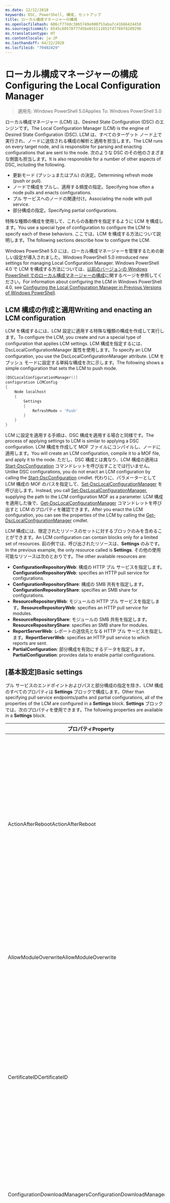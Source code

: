 ```yaml
---
ms.date: 12/12/2018
keywords: DSC, PowerShell, 構成, セットアップ
title: ローカル構成マネージャーの構成
ms.openlocfilehash: 606cf77ddc3865749e900753aba7c41b66424450
ms.sourcegitcommit: 6545c60578f7745be015111052fd7769f8289296
ms.translationtype: HT
ms.contentlocale: ja-JP
ms.lasthandoff: 04/22/2020
ms.locfileid: "79402429"
---
```

# <a name="configuring-the-local-configuration-manager"></a><span data-ttu-id="5cc1b-103">ローカル構成マネージャーの構成</span><span class="sxs-lookup"><span data-stu-id="5cc1b-103">Configuring the Local Configuration Manager</span></span>

> <span data-ttu-id="5cc1b-104">適用先: Windows PowerShell 5.0</span><span class="sxs-lookup"><span data-stu-id="5cc1b-104">Applies To: Windows PowerShell 5.0</span></span>

<span data-ttu-id="5cc1b-105">ローカル構成マネージャー (LCM) は、Desired State Configuration (DSC) のエンジンです。</span><span class="sxs-lookup"><span data-stu-id="5cc1b-105">The Local Configuration Manager (LCM) is the engine of Desired State Configuration (DSC).</span></span>
<span data-ttu-id="5cc1b-106">LCM は、すべてのターゲット ノード上で実行され、ノードに送信される構成の解析と適用を担当します。</span><span class="sxs-lookup"><span data-stu-id="5cc1b-106">The LCM runs on every target node, and is responsible for parsing and enacting configurations that are sent to the node.</span></span>
<span data-ttu-id="5cc1b-107">次のような DSC のその他のさまざまな側面も担当します。</span><span class="sxs-lookup"><span data-stu-id="5cc1b-107">It is also responsible for a number of other aspects of DSC, including the following.</span></span>

- <span data-ttu-id="5cc1b-108">更新モード (プッシュまたはプル) の決定。</span><span class="sxs-lookup"><span data-stu-id="5cc1b-108">Determining refresh mode (push or pull).</span></span>
- <span data-ttu-id="5cc1b-109">ノードで構成をプルし、適用する頻度の指定。</span><span class="sxs-lookup"><span data-stu-id="5cc1b-109">Specifying how often a node pulls and enacts configurations.</span></span>
- <span data-ttu-id="5cc1b-110">プル サービスへのノードの関連付け。</span><span class="sxs-lookup"><span data-stu-id="5cc1b-110">Associating the node with pull service.</span></span>
- <span data-ttu-id="5cc1b-111">部分構成の指定。</span><span class="sxs-lookup"><span data-stu-id="5cc1b-111">Specifying partial configurations.</span></span>

<span data-ttu-id="5cc1b-112">特殊な種類の構成を使用して、これらの各動作を指定するように LCM を構成します。</span><span class="sxs-lookup"><span data-stu-id="5cc1b-112">You use a special type of configuration to configure the LCM to specify each of these behaviors.</span></span>
<span data-ttu-id="5cc1b-113">ここでは、LCM を構成する方法について説明します。</span><span class="sxs-lookup"><span data-stu-id="5cc1b-113">The following sections describe how to configure the LCM.</span></span>

<span data-ttu-id="5cc1b-114">Windows PowerShell 5.0 には、ローカル構成マネージャーを管理するための新しい設定が導入されました。</span><span class="sxs-lookup"><span data-stu-id="5cc1b-114">Windows PowerShell 5.0 introduced new settings for managing Local Configuration Manager.</span></span>
<span data-ttu-id="5cc1b-115">Windows PowerShell 4.0 で LCM を構成する方法については、[以前のバージョンの Windows PowerShell でのローカル構成マネージャーの構成](metaconfig4.md)に関するページを参照してください。</span><span class="sxs-lookup"><span data-stu-id="5cc1b-115">For information about configuring the LCM in Windows PowerShell 4.0, see [Configuring the Local Configuration Manager in Previous Versions of Windows PowerShell](metaconfig4.md).</span></span>

## <a name="writing-and-enacting-an-lcm-configuration"></a><span data-ttu-id="5cc1b-116">LCM 構成の作成と適用</span><span class="sxs-lookup"><span data-stu-id="5cc1b-116">Writing and enacting an LCM configuration</span></span>

<span data-ttu-id="5cc1b-117">LCM を構成するには、LCM 設定に適用する特殊な種類の構成を作成して実行します。</span><span class="sxs-lookup"><span data-stu-id="5cc1b-117">To configure the LCM, you create and run a special type of configuration that applies LCM settings.</span></span>
<span data-ttu-id="5cc1b-118">LCM 構成を指定するには、DscLocalConfigurationManager 属性を使用します。</span><span class="sxs-lookup"><span data-stu-id="5cc1b-118">To specify an LCM configuration, you use the DscLocalConfigurationManager attribute.</span></span>
<span data-ttu-id="5cc1b-119">LCM をプッシュ モードに設定する単純な構成を次に示します。</span><span class="sxs-lookup"><span data-stu-id="5cc1b-119">The following shows a simple configuration that sets the LCM to push mode.</span></span>

```powershell
[DSCLocalConfigurationManager()]
configuration LCMConfig
{
    Node localhost
    {
        Settings
        {
            RefreshMode = 'Push'
        }
    }
}
```

<span data-ttu-id="5cc1b-120">LCM に設定を適用する手順は、DSC 構成を適用する場合と同様です。</span><span class="sxs-lookup"><span data-stu-id="5cc1b-120">The process of applying settings to LCM is similar to applying a DSC configuration.</span></span>
<span data-ttu-id="5cc1b-121">LCM 構成を作成して MOF ファイルにコンパイルし、ノードに適用します。</span><span class="sxs-lookup"><span data-stu-id="5cc1b-121">You will create an LCM configuration, compile it to a MOF file, and apply it to the node.</span></span>
<span data-ttu-id="5cc1b-122">ただし、DSC 構成とは異なり、LCM 構成の適用は [Start-DscConfiguration](/powershell/module/psdesiredstateconfiguration/start-dscconfiguration) コマンドレットを呼び出すことでは行いません。</span><span class="sxs-lookup"><span data-stu-id="5cc1b-122">Unlike DSC configurations, you do not enact an LCM configuration by calling the [Start-DscConfiguration](/powershell/module/psdesiredstateconfiguration/start-dscconfiguration) cmdlet.</span></span>
<span data-ttu-id="5cc1b-123">代わりに、パラメーターとして LCM 構成の MOF のパスを指定して、[Set-DscLocalConfigurationManager](/powershell/module/PSDesiredStateConfiguration/Set-DscLocalConfigurationManager) を呼び出します。</span><span class="sxs-lookup"><span data-stu-id="5cc1b-123">Instead, you call [Set-DscLocalConfigurationManager](/powershell/module/PSDesiredStateConfiguration/Set-DscLocalConfigurationManager), supplying the path to the LCM configuration MOF as a parameter.</span></span>
<span data-ttu-id="5cc1b-124">LCM 構成を適用した後で、[Get-DscLocalConfigurationManager](/powershell/module/PSDesiredStateConfiguration/Get-DscLocalConfigurationManager) コマンドレットを呼び出すと LCM のプロパティを確認できます。</span><span class="sxs-lookup"><span data-stu-id="5cc1b-124">After you enact the LCM configuration, you can see the properties of the LCM by calling the [Get-DscLocalConfigurationManager](/powershell/module/PSDesiredStateConfiguration/Get-DscLocalConfigurationManager) cmdlet.</span></span>

<span data-ttu-id="5cc1b-125">LCM 構成には、限定されたリソースのセットに対するブロックのみを含めることができます。</span><span class="sxs-lookup"><span data-stu-id="5cc1b-125">An LCM configuration can contain blocks only for a limited set of resources.</span></span>
<span data-ttu-id="5cc1b-126">前の例では、呼び出されたリソースは、**Settings** のみです。</span><span class="sxs-lookup"><span data-stu-id="5cc1b-126">In the previous example, the only resource called is **Settings**.</span></span>
<span data-ttu-id="5cc1b-127">その他の使用可能なリソースは次のとおりです。</span><span class="sxs-lookup"><span data-stu-id="5cc1b-127">The other available resources are:</span></span>

* <span data-ttu-id="5cc1b-128">**ConfigurationRepositoryWeb**: 構成の HTTP プル サービスを指定します。</span><span class="sxs-lookup"><span data-stu-id="5cc1b-128">**ConfigurationRepositoryWeb**: specifies an HTTP pull service for configurations.</span></span>
* <span data-ttu-id="5cc1b-129">**ConfigurationRepositoryShare**: 構成の SMB 共有を指定します。</span><span class="sxs-lookup"><span data-stu-id="5cc1b-129">**ConfigurationRepositoryShare**: specifies an SMB share for configurations.</span></span>
* <span data-ttu-id="5cc1b-130">**ResourceRepositoryWeb**: モジュールの HTTP プル サービスを指定します。</span><span class="sxs-lookup"><span data-stu-id="5cc1b-130">**ResourceRepositoryWeb**: specifies an HTTP pull service for modules.</span></span>
* <span data-ttu-id="5cc1b-131">**ResourceRepositoryShare**: モジュールの SMB 共有を指定します。</span><span class="sxs-lookup"><span data-stu-id="5cc1b-131">**ResourceRepositoryShare**: specifies an SMB share for modules.</span></span>
* <span data-ttu-id="5cc1b-132">**ReportServerWeb**: レポートの送信先となる HTTP プル サービスを指定します。</span><span class="sxs-lookup"><span data-stu-id="5cc1b-132">**ReportServerWeb**: specifies an HTTP pull service to which reports are sent.</span></span>
* <span data-ttu-id="5cc1b-133">**PartialConfiguration**: 部分構成を有効にするデータを指定します。</span><span class="sxs-lookup"><span data-stu-id="5cc1b-133">**PartialConfiguration**: provides data to enable partial configurations.</span></span>

## <a name="basic-settings"></a><span data-ttu-id="5cc1b-134">[基本設定]</span><span class="sxs-lookup"><span data-stu-id="5cc1b-134">Basic settings</span></span>

<span data-ttu-id="5cc1b-135">プル サービスのエンドポイントおよびパスと部分構成の指定を除き、LCM 構成のすべてのプロパティは **Settings** ブロックで構成します。</span><span class="sxs-lookup"><span data-stu-id="5cc1b-135">Other than specifying pull service endpoints/paths and partial configurations, all of the properties of the LCM are configured in a **Settings** block.</span></span>
<span data-ttu-id="5cc1b-136">**Settings** ブロックでは、次のプロパティを使用できます。</span><span class="sxs-lookup"><span data-stu-id="5cc1b-136">The following properties are available in a **Settings** block.</span></span>

|  <span data-ttu-id="5cc1b-137">プロパティ</span><span class="sxs-lookup"><span data-stu-id="5cc1b-137">Property</span></span>  |  <span data-ttu-id="5cc1b-138">種類</span><span class="sxs-lookup"><span data-stu-id="5cc1b-138">Type</span></span>  |  <span data-ttu-id="5cc1b-139">説明</span><span class="sxs-lookup"><span data-stu-id="5cc1b-139">Description</span></span>   |
|----------- |------- |--------------- |
| <span data-ttu-id="5cc1b-140">ActionAfterReboot</span><span class="sxs-lookup"><span data-stu-id="5cc1b-140">ActionAfterReboot</span></span>| <span data-ttu-id="5cc1b-141">string</span><span class="sxs-lookup"><span data-stu-id="5cc1b-141">string</span></span>| <span data-ttu-id="5cc1b-142">構成の適用中の再起動後の動作を指定します。</span><span class="sxs-lookup"><span data-stu-id="5cc1b-142">Specifies what happens after a reboot during the application of a configuration.</span></span> <span data-ttu-id="5cc1b-143">指定できる値は __"ContinueConfiguration"__ と __"StopConfiguration"__ です。</span><span class="sxs-lookup"><span data-stu-id="5cc1b-143">The possible values are __"ContinueConfiguration"__ and __"StopConfiguration"__.</span></span> <ul><li> <span data-ttu-id="5cc1b-144">__ContinueConfiguration__: コンピューターの再起動後、現在の構成を引き続き適用します。</span><span class="sxs-lookup"><span data-stu-id="5cc1b-144">__ContinueConfiguration__: Continue applying the current configuration after machine reboot.</span></span> <span data-ttu-id="5cc1b-145">これは、既定値です。</span><span class="sxs-lookup"><span data-stu-id="5cc1b-145">This is the default value</span></span></li><li><span data-ttu-id="5cc1b-146">__StopConfiguration__: コンピューターの再起動後、現在の構成の適用を停止します。</span><span class="sxs-lookup"><span data-stu-id="5cc1b-146">__StopConfiguration__: Stop the current configuration after machine reboot.</span></span></li></ul>|
| <span data-ttu-id="5cc1b-147">AllowModuleOverwrite</span><span class="sxs-lookup"><span data-stu-id="5cc1b-147">AllowModuleOverwrite</span></span>| <span data-ttu-id="5cc1b-148">[bool]</span><span class="sxs-lookup"><span data-stu-id="5cc1b-148">bool</span></span>| <span data-ttu-id="5cc1b-149">プル サービスからダウンロードされた新しい構成でのターゲット ノードの古い構成の上書きを許可する場合は、 __$TRUE__。</span><span class="sxs-lookup"><span data-stu-id="5cc1b-149">__$TRUE__ if new configurations downloaded from the pull service are allowed to overwrite the old ones on the target node.</span></span> <span data-ttu-id="5cc1b-150">それ以外の場合は、$FALSE。</span><span class="sxs-lookup"><span data-stu-id="5cc1b-150">Otherwise, $FALSE.</span></span>|
| <span data-ttu-id="5cc1b-151">CertificateID</span><span class="sxs-lookup"><span data-stu-id="5cc1b-151">CertificateID</span></span>| <span data-ttu-id="5cc1b-152">string</span><span class="sxs-lookup"><span data-stu-id="5cc1b-152">string</span></span>| <span data-ttu-id="5cc1b-153">構成で渡される資格情報をセキュリティで保護するために使用される証明書の拇印。</span><span class="sxs-lookup"><span data-stu-id="5cc1b-153">The thumbprint of a certificate used to secure credentials passed in a configuration.</span></span> <span data-ttu-id="5cc1b-154">詳細については、「[Want to secure credentials in Windows PowerShell Desired State Configuration? (Windows PowerShell Desired State Configuration で資格情報をセキュリティ保護する)](https://blogs.msdn.com/b/powershell/archive/2014/01/31/want-to-secure-credentials-in-windows-powershell-desired-state-configuration.aspx)」をご覧ください。</span><span class="sxs-lookup"><span data-stu-id="5cc1b-154">For more information see [Want to secure credentials in Windows PowerShell Desired State Configuration](https://blogs.msdn.com/b/powershell/archive/2014/01/31/want-to-secure-credentials-in-windows-powershell-desired-state-configuration.aspx)?.</span></span> <br> <span data-ttu-id="5cc1b-155">__注:__ Azure Automation DSC プル サービスを使用している場合、このプロパティは自動で管理されます。</span><span class="sxs-lookup"><span data-stu-id="5cc1b-155">__Note:__ this is managed automatically if using Azure Automation DSC pull service.</span></span>|
| <span data-ttu-id="5cc1b-156">ConfigurationDownloadManagers</span><span class="sxs-lookup"><span data-stu-id="5cc1b-156">ConfigurationDownloadManagers</span></span>| <span data-ttu-id="5cc1b-157">CimInstance[]</span><span class="sxs-lookup"><span data-stu-id="5cc1b-157">CimInstance[]</span></span>| <span data-ttu-id="5cc1b-158">互換性のために残されています。</span><span class="sxs-lookup"><span data-stu-id="5cc1b-158">Obsolete.</span></span> <span data-ttu-id="5cc1b-159">構成プル サービスのエンドポイントを定義するには、__ConfigurationRepositoryWeb__ ブロックと __ConfigurationRepositoryShare__ ブロックを使用します。</span><span class="sxs-lookup"><span data-stu-id="5cc1b-159">Use __ConfigurationRepositoryWeb__ and __ConfigurationRepositoryShare__ blocks to define configuration pull service endpoints.</span></span>|
| <span data-ttu-id="5cc1b-160">ConfigurationID</span><span class="sxs-lookup"><span data-stu-id="5cc1b-160">ConfigurationID</span></span>| <span data-ttu-id="5cc1b-161">string</span><span class="sxs-lookup"><span data-stu-id="5cc1b-161">string</span></span>| <span data-ttu-id="5cc1b-162">旧バージョンのプル サービスとの互換性用。</span><span class="sxs-lookup"><span data-stu-id="5cc1b-162">For backwards compatibility with older pull service versions.</span></span> <span data-ttu-id="5cc1b-163">プル サービスから取得する構成ファイルを識別する GUID。</span><span class="sxs-lookup"><span data-stu-id="5cc1b-163">A GUID that identifies the configuration file to get from a pull service.</span></span> <span data-ttu-id="5cc1b-164">構成 MOF の名前が ConfigurationID.mof の場合、ノードはプル サービスで構成をプルします。</span><span class="sxs-lookup"><span data-stu-id="5cc1b-164">The node will pull configurations on the pull service if the name of the configuration MOF is named ConfigurationID.mof.</span></span><br> <span data-ttu-id="5cc1b-165">__注:__ このプロパティを設定した場合、__RegistrationKey__ を使用してプル サービスへノードを登録することはできません。</span><span class="sxs-lookup"><span data-stu-id="5cc1b-165">__Note:__ If you set this property, registering the node with a pull service by using __RegistrationKey__ does not work.</span></span> <span data-ttu-id="5cc1b-166">詳細については、「[構成名を使用したプル クライアントのセットアップ](../pull-server/pullClientConfigNames.md)」をご覧ください。</span><span class="sxs-lookup"><span data-stu-id="5cc1b-166">For more information, see [Setting up a pull client with configuration names](../pull-server/pullClientConfigNames.md).</span></span>|
| <span data-ttu-id="5cc1b-167">ConfigurationMode</span><span class="sxs-lookup"><span data-stu-id="5cc1b-167">ConfigurationMode</span></span>| <span data-ttu-id="5cc1b-168">string</span><span class="sxs-lookup"><span data-stu-id="5cc1b-168">string</span></span> | <span data-ttu-id="5cc1b-169">LCM が実際に構成をターゲット ノードに適用する方法を指定します。</span><span class="sxs-lookup"><span data-stu-id="5cc1b-169">Specifies how the LCM actually applies the configuration to the target nodes.</span></span> <span data-ttu-id="5cc1b-170">指定できる値は __"ApplyOnly"__ 、 __"ApplyAndMonitior"__ 、 __"ApplyAndAutoCorrect"__ です。</span><span class="sxs-lookup"><span data-stu-id="5cc1b-170">Possible values are __"ApplyOnly"__,__"ApplyAndMonitor"__, and __"ApplyAndAutoCorrect"__.</span></span> <ul><li><span data-ttu-id="5cc1b-171">__ApplyOnly__: DSC によって構成が適用され、その後何も行われません。ただし、ターゲット ノードに新しい構成がプッシュされたか、新しい構成がサービスからプルされた場合を除きます。</span><span class="sxs-lookup"><span data-stu-id="5cc1b-171">__ApplyOnly__: DSC applies the configuration and does nothing further unless a new configuration is pushed to the target node or when a new configuration is pulled from a service.</span></span> <span data-ttu-id="5cc1b-172">新しい構成が最初に適用された後、DSC は以前の構成された状態からの誤差を確認しません。</span><span class="sxs-lookup"><span data-stu-id="5cc1b-172">After initial application of a new configuration, DSC does not check for drift from a previously configured state.</span></span> <span data-ttu-id="5cc1b-173">DSC は成功するまで構成の適用を試みて、成功すると __ApplyOnly__ が有効になります。</span><span class="sxs-lookup"><span data-stu-id="5cc1b-173">Note that DSC will attempt to apply the configuration until it is successful before __ApplyOnly__ takes effect.</span></span> </li><li> <span data-ttu-id="5cc1b-174">__ApplyAndMonitor__: これが既定値です。</span><span class="sxs-lookup"><span data-stu-id="5cc1b-174">__ApplyAndMonitor__: This is the default value.</span></span> <span data-ttu-id="5cc1b-175">LCM が任意の新しい構成を適用します。</span><span class="sxs-lookup"><span data-stu-id="5cc1b-175">The LCM applies any new configurations.</span></span> <span data-ttu-id="5cc1b-176">新しい構成が最初に適用された後、ターゲット ノードが目的の状態から変わった場合、DSC はログに不一致を報告します。</span><span class="sxs-lookup"><span data-stu-id="5cc1b-176">After initial application of a new configuration, if the target node drifts from the desired state, DSC reports the discrepancy in logs.</span></span> <span data-ttu-id="5cc1b-177">DSC は成功するまで構成の適用を試みて、成功すると __ApplyAndMonitor__ が有効になります。</span><span class="sxs-lookup"><span data-stu-id="5cc1b-177">Note that DSC will attempt to apply the configuration until it is successful before __ApplyAndMonitor__ takes effect.</span></span></li><li><span data-ttu-id="5cc1b-178">__ApplyAndAutoCorrect__: DSC によって新しい構成が適用されます。</span><span class="sxs-lookup"><span data-stu-id="5cc1b-178">__ApplyAndAutoCorrect__: DSC applies any new configurations.</span></span> <span data-ttu-id="5cc1b-179">新しい構成を最初に適用した後、ターゲット ノードが望ましい状態からずれた場合、DSC では、ログで不一致を報告し、現在の構成を再度適用します。</span><span class="sxs-lookup"><span data-stu-id="5cc1b-179">After initial application of a new configuration, if the target node drifts from the desired state, DSC reports the discrepancy in logs, and then re-applies the current configuration.</span></span></li></ul>|
| <span data-ttu-id="5cc1b-180">ConfigurationModeFrequencyMins</span><span class="sxs-lookup"><span data-stu-id="5cc1b-180">ConfigurationModeFrequencyMins</span></span>| <span data-ttu-id="5cc1b-181">UInt32</span><span class="sxs-lookup"><span data-stu-id="5cc1b-181">UInt32</span></span>| <span data-ttu-id="5cc1b-182">現在の構成がチェックおよび適用される頻度 (分単位)</span><span class="sxs-lookup"><span data-stu-id="5cc1b-182">How often, in minutes, the current configuration is checked and applied.</span></span> <span data-ttu-id="5cc1b-183">ConfigurationMode プロパティが ApplyOnly に設定されている場合、このプロパティは無視されます。</span><span class="sxs-lookup"><span data-stu-id="5cc1b-183">This property is ignored if the ConfigurationMode property is set to ApplyOnly.</span></span> <span data-ttu-id="5cc1b-184">既定値は 15 です。</span><span class="sxs-lookup"><span data-stu-id="5cc1b-184">The default value is 15.</span></span>|
| <span data-ttu-id="5cc1b-185">DebugMode</span><span class="sxs-lookup"><span data-stu-id="5cc1b-185">DebugMode</span></span>| <span data-ttu-id="5cc1b-186">string</span><span class="sxs-lookup"><span data-stu-id="5cc1b-186">string</span></span>| <span data-ttu-id="5cc1b-187">指定できる値は __None__、__ForceModuleImport__、および __All__ です。</span><span class="sxs-lookup"><span data-stu-id="5cc1b-187">Possible values are __None__, __ForceModuleImport__, and __All__.</span></span> <ul><li><span data-ttu-id="5cc1b-188">キャッシュされたリソースを使用する場合は、__None__ に設定します。</span><span class="sxs-lookup"><span data-stu-id="5cc1b-188">Set to __None__ to use cached resources.</span></span> <span data-ttu-id="5cc1b-189">これが既定値であり、運用シナリオではこの値を使う必要があります。</span><span class="sxs-lookup"><span data-stu-id="5cc1b-189">This is the default and should be used in production scenarios.</span></span></li><li><span data-ttu-id="5cc1b-190">__ForceModuleImport__ に設定すると、以前に読み込まれ、キャッシュされた DSC リソース モジュールも LCM によって再読み込みされます。</span><span class="sxs-lookup"><span data-stu-id="5cc1b-190">Setting to __ForceModuleImport__, causes the LCM to reload any DSC resource modules, even if they have been previously loaded and cached.</span></span> <span data-ttu-id="5cc1b-191">これは、使用時に各モジュールが再読み込みされるため、DSC 操作のパフォーマンスに影響します。</span><span class="sxs-lookup"><span data-stu-id="5cc1b-191">This impacts the performance of DSC operations as each module is reloaded on use.</span></span> <span data-ttu-id="5cc1b-192">通常、リソースのデバッグ中には、この値を使用します</span><span class="sxs-lookup"><span data-stu-id="5cc1b-192">Typically you would use this value while debugging a resource</span></span></li><li><span data-ttu-id="5cc1b-193">このリリースでは、__All__ は、__ForceModuleImport__ と同じです。</span><span class="sxs-lookup"><span data-stu-id="5cc1b-193">In this release, __All__ is same as __ForceModuleImport__</span></span></li></ul> |
| <span data-ttu-id="5cc1b-194">RebootNodeIfNeeded</span><span class="sxs-lookup"><span data-stu-id="5cc1b-194">RebootNodeIfNeeded</span></span>| <span data-ttu-id="5cc1b-195">[bool]</span><span class="sxs-lookup"><span data-stu-id="5cc1b-195">bool</span></span>| <span data-ttu-id="5cc1b-196">これを `$true` に設定して、リソースにより `$global:DSCMachineStatus` フラグを使用したノードが再起動されるようにします。</span><span class="sxs-lookup"><span data-stu-id="5cc1b-196">Set this to `$true` to allow resources to reboot the Node using the `$global:DSCMachineStatus` flag.</span></span> <span data-ttu-id="5cc1b-197">設定しない場合は、再起動が必要な構成のノードを手動で再起動する必要があります。</span><span class="sxs-lookup"><span data-stu-id="5cc1b-197">Otherwise, you will have to manually reboot the node for any configuration that requires it.</span></span> <span data-ttu-id="5cc1b-198">既定値は `$false` です。</span><span class="sxs-lookup"><span data-stu-id="5cc1b-198">The default value is `$false`.</span></span> <span data-ttu-id="5cc1b-199">DSC 以外 (Windows インストーラーなど) で再起動の条件が有効化されている場合にこの設定を使用するには、この設定を __ComputerManagementDsc__ モジュールの [PendingReboot](https://github.com/PowerShell/ComputerManagementDsc) リソースと併用します。</span><span class="sxs-lookup"><span data-stu-id="5cc1b-199">To use this setting when a reboot condition is enacted by something other than DSC (such as Windows Installer), combine this setting with the __PendingReboot__ resource in the [ComputerManagementDsc](https://github.com/PowerShell/ComputerManagementDsc) module.</span></span>|
| <span data-ttu-id="5cc1b-200">RefreshMode</span><span class="sxs-lookup"><span data-stu-id="5cc1b-200">RefreshMode</span></span>| <span data-ttu-id="5cc1b-201">string</span><span class="sxs-lookup"><span data-stu-id="5cc1b-201">string</span></span>| <span data-ttu-id="5cc1b-202">LCM が構成を取得する方法を指定します。</span><span class="sxs-lookup"><span data-stu-id="5cc1b-202">Specifies how the LCM gets configurations.</span></span> <span data-ttu-id="5cc1b-203">指定できる値は、 __"Disabled"__ 、 __"Push"__ 、 __"Pull"__ です。</span><span class="sxs-lookup"><span data-stu-id="5cc1b-203">The possible values are __"Disabled"__, __"Push"__, and __"Pull"__.</span></span> <ul><li><span data-ttu-id="5cc1b-204">__"Disabled"__ : このノードの DSC 構成が無効になります。</span><span class="sxs-lookup"><span data-stu-id="5cc1b-204">__Disabled__: DSC configurations are disabled for this node.</span></span></li><li> <span data-ttu-id="5cc1b-205">__"Push"__ : [Start-DscConfiguration](/powershell/module/psdesiredstateconfiguration/start-dscconfiguration) コマンドレットを呼び出すことによって構成を開始します。</span><span class="sxs-lookup"><span data-stu-id="5cc1b-205">__Push__: Configurations are initiated by calling the [Start-DscConfiguration](/powershell/module/psdesiredstateconfiguration/start-dscconfiguration) cmdlet.</span></span> <span data-ttu-id="5cc1b-206">構成は、ノードにすぐに適用されます。</span><span class="sxs-lookup"><span data-stu-id="5cc1b-206">The configuration is applied immediately to the node.</span></span> <span data-ttu-id="5cc1b-207">これが既定値です。</span><span class="sxs-lookup"><span data-stu-id="5cc1b-207">This is the default value.</span></span></li><li><span data-ttu-id="5cc1b-208">__Pull:__ プル サービスまたは SMB パスで構成を定期的にチェックするようにノードを構成します。</span><span class="sxs-lookup"><span data-stu-id="5cc1b-208">__Pull:__ The node is configured to regularly check for configurations from a pull service or SMB path.</span></span> <span data-ttu-id="5cc1b-209">このプロパティを __Pull__ に設定する場合、__ConfigurationRepositoryWeb__ ブロックまたは __ConfigurationRepositoryShare__ ブロックで HTTP (サービス) または SMB (共有) パスを指定する必要があります。</span><span class="sxs-lookup"><span data-stu-id="5cc1b-209">If this property is set to __Pull__, you must specify an HTTP (service) or SMB (share) path in a __ConfigurationRepositoryWeb__ or __ConfigurationRepositoryShare__ block.</span></span></li></ul>|
| <span data-ttu-id="5cc1b-210">RefreshFrequencyMins</span><span class="sxs-lookup"><span data-stu-id="5cc1b-210">RefreshFrequencyMins</span></span>| <span data-ttu-id="5cc1b-211">Uint32</span><span class="sxs-lookup"><span data-stu-id="5cc1b-211">Uint32</span></span>| <span data-ttu-id="5cc1b-212">LCM がプル サービスをチェックして最新の構成を取得する時間間隔 (分)。</span><span class="sxs-lookup"><span data-stu-id="5cc1b-212">The time interval, in minutes, at which the LCM checks a pull service to get updated configurations.</span></span> <span data-ttu-id="5cc1b-213">この値は、LCM がプル モードで構成されていない場合は無視されます。</span><span class="sxs-lookup"><span data-stu-id="5cc1b-213">This value is ignored if the LCM is not configured in pull mode.</span></span> <span data-ttu-id="5cc1b-214">既定値は 30 です。</span><span class="sxs-lookup"><span data-stu-id="5cc1b-214">The default value is 30.</span></span>|
| <span data-ttu-id="5cc1b-215">ReportManagers</span><span class="sxs-lookup"><span data-stu-id="5cc1b-215">ReportManagers</span></span>| <span data-ttu-id="5cc1b-216">CimInstance[]</span><span class="sxs-lookup"><span data-stu-id="5cc1b-216">CimInstance[]</span></span>| <span data-ttu-id="5cc1b-217">互換性のために残されています。</span><span class="sxs-lookup"><span data-stu-id="5cc1b-217">Obsolete.</span></span> <span data-ttu-id="5cc1b-218">プル サービスへデータをレポートするエンドポイントを定義するには、__ReportServerWeb__ ブロックを使用します。</span><span class="sxs-lookup"><span data-stu-id="5cc1b-218">Use __ReportServerWeb__ blocks to define an endpoint to send reporting data to a pull service.</span></span>|
| <span data-ttu-id="5cc1b-219">ResourceModuleManagers</span><span class="sxs-lookup"><span data-stu-id="5cc1b-219">ResourceModuleManagers</span></span>| <span data-ttu-id="5cc1b-220">CimInstance[]</span><span class="sxs-lookup"><span data-stu-id="5cc1b-220">CimInstance[]</span></span>| <span data-ttu-id="5cc1b-221">互換性のために残されています。</span><span class="sxs-lookup"><span data-stu-id="5cc1b-221">Obsolete.</span></span> <span data-ttu-id="5cc1b-222">プル サービスの HTTP エンドポイントまたは SMB パスを定義するには、__ResourceRepositoryWeb__ ブロックまたは __ResourceRepositoryShare__ ブロックをそれぞれ使用します。</span><span class="sxs-lookup"><span data-stu-id="5cc1b-222">Use __ResourceRepositoryWeb__ and __ResourceRepositoryShare__ blocks to define pull service HTTP endpoints or SMB paths, respectively.</span></span>|
| <span data-ttu-id="5cc1b-223">PartialConfigurations</span><span class="sxs-lookup"><span data-stu-id="5cc1b-223">PartialConfigurations</span></span>| <span data-ttu-id="5cc1b-224">CimInstance</span><span class="sxs-lookup"><span data-stu-id="5cc1b-224">CimInstance</span></span>| <span data-ttu-id="5cc1b-225">実装されていません。</span><span class="sxs-lookup"><span data-stu-id="5cc1b-225">Not implemented.</span></span> <span data-ttu-id="5cc1b-226">使用しないでください。</span><span class="sxs-lookup"><span data-stu-id="5cc1b-226">Do not use.</span></span>|
| <span data-ttu-id="5cc1b-227">StatusRetentionTimeInDays</span><span class="sxs-lookup"><span data-stu-id="5cc1b-227">StatusRetentionTimeInDays</span></span> | <span data-ttu-id="5cc1b-228">UInt32</span><span class="sxs-lookup"><span data-stu-id="5cc1b-228">UInt32</span></span>| <span data-ttu-id="5cc1b-229">LCM が現在の構成の状態を保持する日数。</span><span class="sxs-lookup"><span data-stu-id="5cc1b-229">The number of days the LCM keeps the status of the current configuration.</span></span>|

> [!NOTE]
> <span data-ttu-id="5cc1b-230">LCM は次に基づいて **ConfigurationModeFrequencyMins** サイクルを開始します。</span><span class="sxs-lookup"><span data-stu-id="5cc1b-230">The LCM starts the **ConfigurationModeFrequencyMins** cycle based on:</span></span>
>
> - <span data-ttu-id="5cc1b-231">新しいメタ構成が `Set-DscLocalConfigurationManager` を使用して適用される</span><span class="sxs-lookup"><span data-stu-id="5cc1b-231">A new metaconfig is applied using `Set-DscLocalConfigurationManager`</span></span>
> - <span data-ttu-id="5cc1b-232">コンピューターの再起動</span><span class="sxs-lookup"><span data-stu-id="5cc1b-232">A machine restart</span></span>
>
> <span data-ttu-id="5cc1b-233">タイマー プロセスでクラッシュが発生するすべての状況で、それが 30 秒以内に検出され、サイクルが再開されます。</span><span class="sxs-lookup"><span data-stu-id="5cc1b-233">For any condition where the timer process experiences a crash, that will be detected within 30 seconds and the cycle will be restarted.</span></span>
> <span data-ttu-id="5cc1b-234">同時実行操作によって、サイクルの開始が遅延する可能性があり、この操作の期間が構成済みのサイクル頻度を超えた場合、次のタイマーは開始されません。</span><span class="sxs-lookup"><span data-stu-id="5cc1b-234">A concurrent operation could delay the cycle from being started, if the duration of this operation exceeds the configured cycle frequency, the next timer will not start.</span></span>
>
> <span data-ttu-id="5cc1b-235">たとえば、メタ構成が 15 分のプル頻度で構成されており、プルが T1 で発生するとします。</span><span class="sxs-lookup"><span data-stu-id="5cc1b-235">Example, the metaconfig is configured at a 15 minute pull frequency and a pull occurs at T1.</span></span>  <span data-ttu-id="5cc1b-236">ノードにより 16 分間で作業が完了されません。</span><span class="sxs-lookup"><span data-stu-id="5cc1b-236">The Node does not finish work for 16 minutes.</span></span>  <span data-ttu-id="5cc1b-237">最初の 15 分のサイクルは無視され、次のプルが T1 + 15 + 15 で発生します。</span><span class="sxs-lookup"><span data-stu-id="5cc1b-237">The first 15 minute cycle is ignored, and next pull will happen at T1+15+15.</span></span>

## <a name="pull-service"></a><span data-ttu-id="5cc1b-238">プル サービス</span><span class="sxs-lookup"><span data-stu-id="5cc1b-238">Pull service</span></span>

<span data-ttu-id="5cc1b-239">LCM 構成では、次の種類のプル サービス エンドポイントを定義できます。</span><span class="sxs-lookup"><span data-stu-id="5cc1b-239">LCM configuration supports defining the following types of pull service endpoints:</span></span>

- <span data-ttu-id="5cc1b-240">**構成サーバー**: DSC 構成のリポジトリ。</span><span class="sxs-lookup"><span data-stu-id="5cc1b-240">**Configuration server**: A repository for DSC configurations.</span></span> <span data-ttu-id="5cc1b-241">**ConfigurationRepositoryWeb** (Web ベースのサーバーの場合) ブロックと **ConfigurationRepositoryShare** (SMB ベースのサーバーの場合) ブロックを使用して、構成サーバーを定義します。</span><span class="sxs-lookup"><span data-stu-id="5cc1b-241">Define configuration servers by using **ConfigurationRepositoryWeb** (for web-based servers) and **ConfigurationRepositoryShare** (for SMB-based servers) blocks.</span></span>
- <span data-ttu-id="5cc1b-242">**リソース サーバー**: PowerShell モジュールとしてパッケージ化された DSC リソースのリポジトリ。</span><span class="sxs-lookup"><span data-stu-id="5cc1b-242">**Resource server**: A repository for DSC resources, packaged as PowerShell modules.</span></span> <span data-ttu-id="5cc1b-243">**ResourceRepositoryWeb** (Web ベースのサーバーの場合) ブロックと **ResourceRepositoryShare** (SMB ベースのサーバーの場合) ブロックを使用して、リソース サーバーを定義します。</span><span class="sxs-lookup"><span data-stu-id="5cc1b-243">Define resource servers by using **ResourceRepositoryWeb** (for web-based servers) and **ResourceRepositoryShare** (for SMB-based servers) blocks.</span></span>
- <span data-ttu-id="5cc1b-244">**レポート サーバー**: DSC がレポート データを送信するサービス。</span><span class="sxs-lookup"><span data-stu-id="5cc1b-244">**Report server**: A service that DSC sends report data to.</span></span> <span data-ttu-id="5cc1b-245">**ReportServerWeb** ブロックを使用して、レポート サーバーを定義します。</span><span class="sxs-lookup"><span data-stu-id="5cc1b-245">Define report servers by using **ReportServerWeb** blocks.</span></span> <span data-ttu-id="5cc1b-246">レポート サーバーは、Web サービスである必要があります。</span><span class="sxs-lookup"><span data-stu-id="5cc1b-246">A report server must be a web service.</span></span>

<span data-ttu-id="5cc1b-247">プル サービスの詳細については、[Desired State Configuration プル サービス](../pull-server/pullServer.md)に関するページを参照してください。</span><span class="sxs-lookup"><span data-stu-id="5cc1b-247">For more details on pull service see, [Desired State Configuration Pull Service](../pull-server/pullServer.md).</span></span>

## <a name="configuration-server-blocks"></a><span data-ttu-id="5cc1b-248">構成サーバーのブロック</span><span class="sxs-lookup"><span data-stu-id="5cc1b-248">Configuration server blocks</span></span>

<span data-ttu-id="5cc1b-249">Web ベースの構成サーバーを定義するには、**ConfigurationRepositoryWeb** ブロックを作成します。</span><span class="sxs-lookup"><span data-stu-id="5cc1b-249">To define a web-based configuration server, you create a **ConfigurationRepositoryWeb** block.</span></span>
<span data-ttu-id="5cc1b-250">**ConfigurationRepositoryWeb** は次のプロパティを定義します。</span><span class="sxs-lookup"><span data-stu-id="5cc1b-250">A **ConfigurationRepositoryWeb** defines the following properties.</span></span>

|<span data-ttu-id="5cc1b-251">プロパティ</span><span class="sxs-lookup"><span data-stu-id="5cc1b-251">Property</span></span>|<span data-ttu-id="5cc1b-252">種類</span><span class="sxs-lookup"><span data-stu-id="5cc1b-252">Type</span></span>|<span data-ttu-id="5cc1b-253">説明</span><span class="sxs-lookup"><span data-stu-id="5cc1b-253">Description</span></span>|
|---|---|---|
|<span data-ttu-id="5cc1b-254">AllowUnsecureConnection</span><span class="sxs-lookup"><span data-stu-id="5cc1b-254">AllowUnsecureConnection</span></span>|<span data-ttu-id="5cc1b-255">[bool]</span><span class="sxs-lookup"><span data-stu-id="5cc1b-255">bool</span></span>|<span data-ttu-id="5cc1b-256">認証なしのノードからサーバーへの接続を許可するには、 **$TRUE** に設定します。</span><span class="sxs-lookup"><span data-stu-id="5cc1b-256">Set to **$TRUE** to allow connections from the node to the server without authentication.</span></span> <span data-ttu-id="5cc1b-257">認証を要求するには、 **$FALSE** に設定します。</span><span class="sxs-lookup"><span data-stu-id="5cc1b-257">Set to **$FALSE** to require authentication.</span></span>|
|<span data-ttu-id="5cc1b-258">CertificateID</span><span class="sxs-lookup"><span data-stu-id="5cc1b-258">CertificateID</span></span>|<span data-ttu-id="5cc1b-259">string</span><span class="sxs-lookup"><span data-stu-id="5cc1b-259">string</span></span>|<span data-ttu-id="5cc1b-260">サーバーへの認証に使用される証明書の拇印。</span><span class="sxs-lookup"><span data-stu-id="5cc1b-260">The thumbprint of a certificate used to authenticate to the server.</span></span>|
|<span data-ttu-id="5cc1b-261">ConfigurationNames</span><span class="sxs-lookup"><span data-stu-id="5cc1b-261">ConfigurationNames</span></span>|<span data-ttu-id="5cc1b-262">String[]</span><span class="sxs-lookup"><span data-stu-id="5cc1b-262">String[]</span></span>|<span data-ttu-id="5cc1b-263">ターゲット ノードによってプルされる構成の名前の配列。</span><span class="sxs-lookup"><span data-stu-id="5cc1b-263">An array of names of configurations to be pulled by the target node.</span></span> <span data-ttu-id="5cc1b-264">ノードが **RegistrationKey** を使用してプル サービスに登録されている場合にのみ使用します。</span><span class="sxs-lookup"><span data-stu-id="5cc1b-264">These are used only if the node is registered with the pull service by using a **RegistrationKey**.</span></span> <span data-ttu-id="5cc1b-265">詳細については、「[構成名を使用したプル クライアントのセットアップ](../pull-server/pullClientConfigNames.md)」をご覧ください。</span><span class="sxs-lookup"><span data-stu-id="5cc1b-265">For more information, see [Setting up a pull client with configuration names](../pull-server/pullClientConfigNames.md).</span></span>|
|<span data-ttu-id="5cc1b-266">RegistrationKey</span><span class="sxs-lookup"><span data-stu-id="5cc1b-266">RegistrationKey</span></span>|<span data-ttu-id="5cc1b-267">string</span><span class="sxs-lookup"><span data-stu-id="5cc1b-267">string</span></span>|<span data-ttu-id="5cc1b-268">プル サービスにノードを登録する GUID。</span><span class="sxs-lookup"><span data-stu-id="5cc1b-268">A GUID that registers the node with the pull service.</span></span> <span data-ttu-id="5cc1b-269">詳細については、「[構成名を使用したプル クライアントのセットアップ](../pull-server/pullClientConfigNames.md)」をご覧ください。</span><span class="sxs-lookup"><span data-stu-id="5cc1b-269">For more information, see [Setting up a pull client with configuration names](../pull-server/pullClientConfigNames.md).</span></span>|
|<span data-ttu-id="5cc1b-270">ServerURL</span><span class="sxs-lookup"><span data-stu-id="5cc1b-270">ServerURL</span></span>|<span data-ttu-id="5cc1b-271">string</span><span class="sxs-lookup"><span data-stu-id="5cc1b-271">string</span></span>|<span data-ttu-id="5cc1b-272">構成サービスの URL。</span><span class="sxs-lookup"><span data-stu-id="5cc1b-272">The URL of the configuration service.</span></span>|
|<span data-ttu-id="5cc1b-273">ProxyURL\*</span><span class="sxs-lookup"><span data-stu-id="5cc1b-273">ProxyURL\*</span></span>|<span data-ttu-id="5cc1b-274">string</span><span class="sxs-lookup"><span data-stu-id="5cc1b-274">string</span></span>|<span data-ttu-id="5cc1b-275">構成サービスと通信するときに使用する http プロキシの URL。</span><span class="sxs-lookup"><span data-stu-id="5cc1b-275">The URL of the http proxy to use when communicating with the configuration service.</span></span>|
|<span data-ttu-id="5cc1b-276">ProxyCredential\*</span><span class="sxs-lookup"><span data-stu-id="5cc1b-276">ProxyCredential\*</span></span>|<span data-ttu-id="5cc1b-277">pscredential</span><span class="sxs-lookup"><span data-stu-id="5cc1b-277">pscredential</span></span>|<span data-ttu-id="5cc1b-278">http プロキシに使用する資格情報。</span><span class="sxs-lookup"><span data-stu-id="5cc1b-278">Credential to use for the http proxy.</span></span>|

> [!NOTE]
> * <span data-ttu-id="5cc1b-279">Windows バージョン 1809 以降でサポートされています。</span><span class="sxs-lookup"><span data-stu-id="5cc1b-279">Supported in Windows versions 1809 and later.</span></span>

<span data-ttu-id="5cc1b-280">オンプレミス ノードの ConfigurationRepositoryWeb 値の設定を簡単に行うサンプル スクリプトが用意されています。「[DSC メタ構成の生成](https://docs.microsoft.com/azure/automation/automation-dsc-onboarding#generating-dsc-metaconfigurations)」を参照してください。</span><span class="sxs-lookup"><span data-stu-id="5cc1b-280">An example script to simplify configuring the ConfigurationRepositoryWeb value for on-premises nodes is available - see [Generating DSC metaconfigurations](https://docs.microsoft.com/azure/automation/automation-dsc-onboarding#generating-dsc-metaconfigurations)</span></span>

<span data-ttu-id="5cc1b-281">SMB ベースの構成サーバーを定義するには、**ConfigurationRepositoryShare** ブロックを作成します。</span><span class="sxs-lookup"><span data-stu-id="5cc1b-281">To define an SMB-based configuration server, you create a **ConfigurationRepositoryShare** block.</span></span>
<span data-ttu-id="5cc1b-282">**ConfigurationRepositoryShare** は次のプロパティを定義します。</span><span class="sxs-lookup"><span data-stu-id="5cc1b-282">A **ConfigurationRepositoryShare** defines the following properties.</span></span>

|<span data-ttu-id="5cc1b-283">プロパティ</span><span class="sxs-lookup"><span data-stu-id="5cc1b-283">Property</span></span>|<span data-ttu-id="5cc1b-284">種類</span><span class="sxs-lookup"><span data-stu-id="5cc1b-284">Type</span></span>|<span data-ttu-id="5cc1b-285">説明</span><span class="sxs-lookup"><span data-stu-id="5cc1b-285">Description</span></span>|
|---|---|---|
|<span data-ttu-id="5cc1b-286">資格情報</span><span class="sxs-lookup"><span data-stu-id="5cc1b-286">Credential</span></span>|<span data-ttu-id="5cc1b-287">MSFT_Credential</span><span class="sxs-lookup"><span data-stu-id="5cc1b-287">MSFT_Credential</span></span>|<span data-ttu-id="5cc1b-288">SMB 共有への認証に使用される資格情報。</span><span class="sxs-lookup"><span data-stu-id="5cc1b-288">The credential used to authenticate to the SMB share.</span></span>|
|<span data-ttu-id="5cc1b-289">SourcePath</span><span class="sxs-lookup"><span data-stu-id="5cc1b-289">SourcePath</span></span>|<span data-ttu-id="5cc1b-290">string</span><span class="sxs-lookup"><span data-stu-id="5cc1b-290">string</span></span>|<span data-ttu-id="5cc1b-291">SMB 共有のパス。</span><span class="sxs-lookup"><span data-stu-id="5cc1b-291">The path of the SMB share.</span></span>|

## <a name="resource-server-blocks"></a><span data-ttu-id="5cc1b-292">リソース サーバーのブロック</span><span class="sxs-lookup"><span data-stu-id="5cc1b-292">Resource server blocks</span></span>

<span data-ttu-id="5cc1b-293">Web ベースのリソース サーバーを定義するには、**ResourceRepositoryWeb** ブロックを作成します。</span><span class="sxs-lookup"><span data-stu-id="5cc1b-293">To define a web-based resource server, you create a **ResourceRepositoryWeb** block.</span></span>
<span data-ttu-id="5cc1b-294">**ResourceRepositoryWeb** は次のプロパティを定義します。</span><span class="sxs-lookup"><span data-stu-id="5cc1b-294">A **ResourceRepositoryWeb** defines the following properties.</span></span>

|<span data-ttu-id="5cc1b-295">プロパティ</span><span class="sxs-lookup"><span data-stu-id="5cc1b-295">Property</span></span>|<span data-ttu-id="5cc1b-296">種類</span><span class="sxs-lookup"><span data-stu-id="5cc1b-296">Type</span></span>|<span data-ttu-id="5cc1b-297">説明</span><span class="sxs-lookup"><span data-stu-id="5cc1b-297">Description</span></span>|
|---|---|---|
|<span data-ttu-id="5cc1b-298">AllowUnsecureConnection</span><span class="sxs-lookup"><span data-stu-id="5cc1b-298">AllowUnsecureConnection</span></span>|<span data-ttu-id="5cc1b-299">[bool]</span><span class="sxs-lookup"><span data-stu-id="5cc1b-299">bool</span></span>|<span data-ttu-id="5cc1b-300">認証なしのノードからサーバーへの接続を許可するには、 **$TRUE** に設定します。</span><span class="sxs-lookup"><span data-stu-id="5cc1b-300">Set to **$TRUE** to allow connections from the node to the server without authentication.</span></span> <span data-ttu-id="5cc1b-301">認証を要求するには、 **$FALSE** に設定します。</span><span class="sxs-lookup"><span data-stu-id="5cc1b-301">Set to **$FALSE** to require authentication.</span></span>|
|<span data-ttu-id="5cc1b-302">CertificateID</span><span class="sxs-lookup"><span data-stu-id="5cc1b-302">CertificateID</span></span>|<span data-ttu-id="5cc1b-303">string</span><span class="sxs-lookup"><span data-stu-id="5cc1b-303">string</span></span>|<span data-ttu-id="5cc1b-304">サーバーへの認証に使用される証明書の拇印。</span><span class="sxs-lookup"><span data-stu-id="5cc1b-304">The thumbprint of a certificate used to authenticate to the server.</span></span>|
|<span data-ttu-id="5cc1b-305">RegistrationKey</span><span class="sxs-lookup"><span data-stu-id="5cc1b-305">RegistrationKey</span></span>|<span data-ttu-id="5cc1b-306">string</span><span class="sxs-lookup"><span data-stu-id="5cc1b-306">string</span></span>|<span data-ttu-id="5cc1b-307">プル サービスにノードを指定する GUID。</span><span class="sxs-lookup"><span data-stu-id="5cc1b-307">A GUID that identifies the node to the pull service.</span></span>|
|<span data-ttu-id="5cc1b-308">ServerURL</span><span class="sxs-lookup"><span data-stu-id="5cc1b-308">ServerURL</span></span>|<span data-ttu-id="5cc1b-309">string</span><span class="sxs-lookup"><span data-stu-id="5cc1b-309">string</span></span>|<span data-ttu-id="5cc1b-310">構成サーバーの URL。</span><span class="sxs-lookup"><span data-stu-id="5cc1b-310">The URL of the configuration server.</span></span>|
|<span data-ttu-id="5cc1b-311">ProxyURL\*</span><span class="sxs-lookup"><span data-stu-id="5cc1b-311">ProxyURL\*</span></span>|<span data-ttu-id="5cc1b-312">string</span><span class="sxs-lookup"><span data-stu-id="5cc1b-312">string</span></span>|<span data-ttu-id="5cc1b-313">構成サービスと通信するときに使用する http プロキシの URL。</span><span class="sxs-lookup"><span data-stu-id="5cc1b-313">The URL of the http proxy to use when communicating with the configuration service.</span></span>|
|<span data-ttu-id="5cc1b-314">ProxyCredential\*</span><span class="sxs-lookup"><span data-stu-id="5cc1b-314">ProxyCredential\*</span></span>|<span data-ttu-id="5cc1b-315">pscredential</span><span class="sxs-lookup"><span data-stu-id="5cc1b-315">pscredential</span></span>|<span data-ttu-id="5cc1b-316">http プロキシに使用する資格情報。</span><span class="sxs-lookup"><span data-stu-id="5cc1b-316">Credential to use for the http proxy.</span></span>|

> [!NOTE]
> * <span data-ttu-id="5cc1b-317">Windows バージョン 1809 以降でサポートされています。</span><span class="sxs-lookup"><span data-stu-id="5cc1b-317">Supported in Windows versions 1809 and later.</span></span>

<span data-ttu-id="5cc1b-318">オンプレミス ノードの ResourceRepositoryWeb 値の設定を簡単に行うサンプル スクリプトが用意されています。「[DSC メタ構成の生成](https://docs.microsoft.com/azure/automation/automation-dsc-onboarding#generating-dsc-metaconfigurations)」を参照してください。</span><span class="sxs-lookup"><span data-stu-id="5cc1b-318">An example script to simplify configuring the ResourceRepositoryWeb value for on-premises nodes is available - see [Generating DSC metaconfigurations](https://docs.microsoft.com/azure/automation/automation-dsc-onboarding#generating-dsc-metaconfigurations)</span></span>

<span data-ttu-id="5cc1b-319">SMB ベースのリソース サーバーを定義するには、**ResourceRepositoryShare** ブロックを作成します。</span><span class="sxs-lookup"><span data-stu-id="5cc1b-319">To define an SMB-based resource server, you create a **ResourceRepositoryShare** block.</span></span>
<span data-ttu-id="5cc1b-320">**ResourceRepositoryShare** は次のプロパティを定義します。</span><span class="sxs-lookup"><span data-stu-id="5cc1b-320">**ResourceRepositoryShare** defines the following properties.</span></span>

|<span data-ttu-id="5cc1b-321">プロパティ</span><span class="sxs-lookup"><span data-stu-id="5cc1b-321">Property</span></span>|<span data-ttu-id="5cc1b-322">種類</span><span class="sxs-lookup"><span data-stu-id="5cc1b-322">Type</span></span>|<span data-ttu-id="5cc1b-323">説明</span><span class="sxs-lookup"><span data-stu-id="5cc1b-323">Description</span></span>|
|---|---|---|
|<span data-ttu-id="5cc1b-324">資格情報</span><span class="sxs-lookup"><span data-stu-id="5cc1b-324">Credential</span></span>|<span data-ttu-id="5cc1b-325">MSFT_Credential</span><span class="sxs-lookup"><span data-stu-id="5cc1b-325">MSFT_Credential</span></span>|<span data-ttu-id="5cc1b-326">SMB 共有への認証に使用される資格情報。</span><span class="sxs-lookup"><span data-stu-id="5cc1b-326">The credential used to authenticate to the SMB share.</span></span> <span data-ttu-id="5cc1b-327">資格情報を渡す例については、「[DSC SMB プル サーバーのセットアップ](../pull-server/pullServerSMB.md)」をご覧ください。</span><span class="sxs-lookup"><span data-stu-id="5cc1b-327">For an example of passing credentials, see [Setting up a DSC SMB pull server](../pull-server/pullServerSMB.md)</span></span>|
|<span data-ttu-id="5cc1b-328">SourcePath</span><span class="sxs-lookup"><span data-stu-id="5cc1b-328">SourcePath</span></span>|<span data-ttu-id="5cc1b-329">string</span><span class="sxs-lookup"><span data-stu-id="5cc1b-329">string</span></span>|<span data-ttu-id="5cc1b-330">SMB 共有のパス。</span><span class="sxs-lookup"><span data-stu-id="5cc1b-330">The path of the SMB share.</span></span>|

## <a name="report-server-blocks"></a><span data-ttu-id="5cc1b-331">レポート サーバーのブロック</span><span class="sxs-lookup"><span data-stu-id="5cc1b-331">Report server blocks</span></span>

<span data-ttu-id="5cc1b-332">レポート サーバーを定義するには、**ReportServerWeb** ブロックを作成します。</span><span class="sxs-lookup"><span data-stu-id="5cc1b-332">To define a report server, you create a **ReportServerWeb** block.</span></span>
<span data-ttu-id="5cc1b-333">レポート サーバーの役割には、SMB ベースのプル サービスとの互換性はありません。</span><span class="sxs-lookup"><span data-stu-id="5cc1b-333">The report server role is not compatible with SMB based pull service.</span></span>
<span data-ttu-id="5cc1b-334">**ReportServerWeb** は次のプロパティを定義します。</span><span class="sxs-lookup"><span data-stu-id="5cc1b-334">**ReportServerWeb** defines the following properties.</span></span>

|<span data-ttu-id="5cc1b-335">プロパティ</span><span class="sxs-lookup"><span data-stu-id="5cc1b-335">Property</span></span>|<span data-ttu-id="5cc1b-336">種類</span><span class="sxs-lookup"><span data-stu-id="5cc1b-336">Type</span></span>|<span data-ttu-id="5cc1b-337">説明</span><span class="sxs-lookup"><span data-stu-id="5cc1b-337">Description</span></span>|
|---|---|---|
|<span data-ttu-id="5cc1b-338">AllowUnsecureConnection</span><span class="sxs-lookup"><span data-stu-id="5cc1b-338">AllowUnsecureConnection</span></span>|<span data-ttu-id="5cc1b-339">[bool]</span><span class="sxs-lookup"><span data-stu-id="5cc1b-339">bool</span></span>|<span data-ttu-id="5cc1b-340">認証なしのノードからサーバーへの接続を許可するには、 **$TRUE** に設定します。</span><span class="sxs-lookup"><span data-stu-id="5cc1b-340">Set to **$TRUE** to allow connections from the node to the server without authentication.</span></span> <span data-ttu-id="5cc1b-341">認証を要求するには、 **$FALSE** に設定します。</span><span class="sxs-lookup"><span data-stu-id="5cc1b-341">Set to **$FALSE** to require authentication.</span></span>|
|<span data-ttu-id="5cc1b-342">CertificateID</span><span class="sxs-lookup"><span data-stu-id="5cc1b-342">CertificateID</span></span>|<span data-ttu-id="5cc1b-343">string</span><span class="sxs-lookup"><span data-stu-id="5cc1b-343">string</span></span>|<span data-ttu-id="5cc1b-344">サーバーへの認証に使用される証明書の拇印。</span><span class="sxs-lookup"><span data-stu-id="5cc1b-344">The thumbprint of a certificate used to authenticate to the server.</span></span>|
|<span data-ttu-id="5cc1b-345">RegistrationKey</span><span class="sxs-lookup"><span data-stu-id="5cc1b-345">RegistrationKey</span></span>|<span data-ttu-id="5cc1b-346">string</span><span class="sxs-lookup"><span data-stu-id="5cc1b-346">string</span></span>|<span data-ttu-id="5cc1b-347">プル サービスにノードを指定する GUID。</span><span class="sxs-lookup"><span data-stu-id="5cc1b-347">A GUID that identifies the node to the pull service.</span></span>|
|<span data-ttu-id="5cc1b-348">ServerURL</span><span class="sxs-lookup"><span data-stu-id="5cc1b-348">ServerURL</span></span>|<span data-ttu-id="5cc1b-349">string</span><span class="sxs-lookup"><span data-stu-id="5cc1b-349">string</span></span>|<span data-ttu-id="5cc1b-350">構成サーバーの URL。</span><span class="sxs-lookup"><span data-stu-id="5cc1b-350">The URL of the configuration server.</span></span>|
|<span data-ttu-id="5cc1b-351">ProxyURL\*</span><span class="sxs-lookup"><span data-stu-id="5cc1b-351">ProxyURL\*</span></span>|<span data-ttu-id="5cc1b-352">string</span><span class="sxs-lookup"><span data-stu-id="5cc1b-352">string</span></span>|<span data-ttu-id="5cc1b-353">構成サービスと通信するときに使用する http プロキシの URL。</span><span class="sxs-lookup"><span data-stu-id="5cc1b-353">The URL of the http proxy to use when communicating with the configuration service.</span></span>|
|<span data-ttu-id="5cc1b-354">ProxyCredential\*</span><span class="sxs-lookup"><span data-stu-id="5cc1b-354">ProxyCredential\*</span></span>|<span data-ttu-id="5cc1b-355">pscredential</span><span class="sxs-lookup"><span data-stu-id="5cc1b-355">pscredential</span></span>|<span data-ttu-id="5cc1b-356">http プロキシに使用する資格情報。</span><span class="sxs-lookup"><span data-stu-id="5cc1b-356">Credential to use for the http proxy.</span></span>|

> [!NOTE]
> * <span data-ttu-id="5cc1b-357">Windows バージョン 1809 以降でサポートされています。</span><span class="sxs-lookup"><span data-stu-id="5cc1b-357">Supported in Windows versions 1809 and later.</span></span>

<span data-ttu-id="5cc1b-358">オンプレミス ノードの ReportServerWeb 値の設定を簡単に行うサンプル スクリプトが用意されています。「[DSC メタ構成の生成](https://docs.microsoft.com/azure/automation/automation-dsc-onboarding#generating-dsc-metaconfigurations)」を参照してください。</span><span class="sxs-lookup"><span data-stu-id="5cc1b-358">An example script to simplify configuring the ReportServerWeb value for on-premises nodes is available - see [Generating DSC metaconfigurations](https://docs.microsoft.com/azure/automation/automation-dsc-onboarding#generating-dsc-metaconfigurations)</span></span>

## <a name="partial-configurations"></a><span data-ttu-id="5cc1b-359">部分構成</span><span class="sxs-lookup"><span data-stu-id="5cc1b-359">Partial configurations</span></span>

<span data-ttu-id="5cc1b-360">部分構成を定義するには、**PartialConfiguration** ブロックを作成します。</span><span class="sxs-lookup"><span data-stu-id="5cc1b-360">To define a partial configuration, you create a **PartialConfiguration** block.</span></span>
<span data-ttu-id="5cc1b-361">部分構成の詳細については、「[PowerShell Desired State Configuration の部分構成](../pull-server/partialConfigs.md)」をご覧ください。</span><span class="sxs-lookup"><span data-stu-id="5cc1b-361">For more information about partial configurations, see [DSC Partial configurations](../pull-server/partialConfigs.md).</span></span>
<span data-ttu-id="5cc1b-362">**PartialConfiguration** は次のプロパティを定義します。</span><span class="sxs-lookup"><span data-stu-id="5cc1b-362">**PartialConfiguration** defines the following properties.</span></span>

|<span data-ttu-id="5cc1b-363">プロパティ</span><span class="sxs-lookup"><span data-stu-id="5cc1b-363">Property</span></span>|<span data-ttu-id="5cc1b-364">種類</span><span class="sxs-lookup"><span data-stu-id="5cc1b-364">Type</span></span>|<span data-ttu-id="5cc1b-365">説明</span><span class="sxs-lookup"><span data-stu-id="5cc1b-365">Description</span></span>|
|---|---|---|
|<span data-ttu-id="5cc1b-366">ConfigurationSource</span><span class="sxs-lookup"><span data-stu-id="5cc1b-366">ConfigurationSource</span></span>|<span data-ttu-id="5cc1b-367">string[]</span><span class="sxs-lookup"><span data-stu-id="5cc1b-367">string[]</span></span>|<span data-ttu-id="5cc1b-368">**ConfigurationRepositoryWeb** および **ConfigurationRepositoryShare** ブロックで以前に定義した、部分構成をプルする構成サーバーの名前の配列。</span><span class="sxs-lookup"><span data-stu-id="5cc1b-368">An array of names of configuration servers, previously defined in **ConfigurationRepositoryWeb** and **ConfigurationRepositoryShare** blocks, where the partial configuration is pulled from.</span></span>|
|<span data-ttu-id="5cc1b-369">DependsOn</span><span class="sxs-lookup"><span data-stu-id="5cc1b-369">DependsOn</span></span>|<span data-ttu-id="5cc1b-370">string{}</span><span class="sxs-lookup"><span data-stu-id="5cc1b-370">string{}</span></span>|<span data-ttu-id="5cc1b-371">この部分構成が適用される前に完了する必要があるその他の構成の名前の一覧。</span><span class="sxs-lookup"><span data-stu-id="5cc1b-371">A list of names of other configurations that must be completed before this partial configuration is applied.</span></span>|
|<span data-ttu-id="5cc1b-372">説明</span><span class="sxs-lookup"><span data-stu-id="5cc1b-372">Description</span></span>|<span data-ttu-id="5cc1b-373">string</span><span class="sxs-lookup"><span data-stu-id="5cc1b-373">string</span></span>|<span data-ttu-id="5cc1b-374">部分構成を記述するために使用するテキスト。</span><span class="sxs-lookup"><span data-stu-id="5cc1b-374">Text used to describe the partial configuration.</span></span>|
|<span data-ttu-id="5cc1b-375">ExclusiveResources</span><span class="sxs-lookup"><span data-stu-id="5cc1b-375">ExclusiveResources</span></span>|<span data-ttu-id="5cc1b-376">string[]</span><span class="sxs-lookup"><span data-stu-id="5cc1b-376">string[]</span></span>|<span data-ttu-id="5cc1b-377">この部分構成に固有のリソースの配列。</span><span class="sxs-lookup"><span data-stu-id="5cc1b-377">An array of resources exclusive to this partial configuration.</span></span>|
|<span data-ttu-id="5cc1b-378">RefreshMode</span><span class="sxs-lookup"><span data-stu-id="5cc1b-378">RefreshMode</span></span>|<span data-ttu-id="5cc1b-379">string</span><span class="sxs-lookup"><span data-stu-id="5cc1b-379">string</span></span>|<span data-ttu-id="5cc1b-380">LCM がこの部分構成を取得する方法を指定します。</span><span class="sxs-lookup"><span data-stu-id="5cc1b-380">Specifies how the LCM gets this partial configuration.</span></span> <span data-ttu-id="5cc1b-381">指定できる値は、 __"Disabled"__ 、 __"Push"__ 、 __"Pull"__ です。</span><span class="sxs-lookup"><span data-stu-id="5cc1b-381">The possible values are __"Disabled"__, __"Push"__, and __"Pull"__.</span></span> <ul><li><span data-ttu-id="5cc1b-382">__Disabled__: この部分的な構成が無効になります。</span><span class="sxs-lookup"><span data-stu-id="5cc1b-382">__Disabled__: This partial configuration is disabled.</span></span></li><li> <span data-ttu-id="5cc1b-383">__Push__: [Publish-DscConfiguration](/powershell/module/PSDesiredStateConfiguration/Publish-DscConfiguration) コマンドレットを呼び出すと、部分構成がノードにプッシュされます。</span><span class="sxs-lookup"><span data-stu-id="5cc1b-383">__Push__: The partial configuration is pushed to the node by calling the [Publish-DscConfiguration](/powershell/module/PSDesiredStateConfiguration/Publish-DscConfiguration) cmdlet.</span></span> <span data-ttu-id="5cc1b-384">ノードのすべての部分構成がプッシュされたか、またはサービスからプルされた後、`Start-DscConfiguration –UseExisting` を呼び出すことで構成を開始できます。</span><span class="sxs-lookup"><span data-stu-id="5cc1b-384">After all partial configurations for the node are either pushed or pulled from a service, the configuration can be started by calling `Start-DscConfiguration –UseExisting`.</span></span> <span data-ttu-id="5cc1b-385">これが既定値です。</span><span class="sxs-lookup"><span data-stu-id="5cc1b-385">This is the default value.</span></span></li><li><span data-ttu-id="5cc1b-386">__Pull__: プル サービスで部分構成を定期的にチェックするようにノードを構成します。</span><span class="sxs-lookup"><span data-stu-id="5cc1b-386">__Pull:__ The node is configured to regularly check for partial configuration from a pull service.</span></span> <span data-ttu-id="5cc1b-387">このプロパティを __Pull__ に設定する場合、__ConfigurationSource__ プロパティでプル サービスを指定する必要があります。</span><span class="sxs-lookup"><span data-stu-id="5cc1b-387">If this property is set to __Pull__, you must specify a pull service in a __ConfigurationSource__ property.</span></span> <span data-ttu-id="5cc1b-388">Azure Automation プル サービスの詳細については、「[Azure Automation DSC Overview](https://docs.microsoft.com/azure/automation/automation-dsc-overview)」を参照してください。</span><span class="sxs-lookup"><span data-stu-id="5cc1b-388">For more information about Azure Automation pull service, see [Azure Automation DSC Overview](https://docs.microsoft.com/azure/automation/automation-dsc-overview).</span></span></li></ul>|
|<span data-ttu-id="5cc1b-389">ResourceModuleSource</span><span class="sxs-lookup"><span data-stu-id="5cc1b-389">ResourceModuleSource</span></span>|<span data-ttu-id="5cc1b-390">string[]</span><span class="sxs-lookup"><span data-stu-id="5cc1b-390">string[]</span></span>|<span data-ttu-id="5cc1b-391">この部分構成に必要なリソースのダウンロード元となるリソース サーバーの名前の配列。</span><span class="sxs-lookup"><span data-stu-id="5cc1b-391">An array of the names of resource servers from which to download required resources for this partial configuration.</span></span> <span data-ttu-id="5cc1b-392">これらの名前では、**ResourceRepositoryWeb** ブロックおよび **ResourceRepositoryShare** ブロックで以前に定義したサービス エンドポイントを参照する必要があります。</span><span class="sxs-lookup"><span data-stu-id="5cc1b-392">These names must refer to service endpoints previously defined in **ResourceRepositoryWeb** and **ResourceRepositoryShare** blocks.</span></span>|

<span data-ttu-id="5cc1b-393">__注:__ 部分構成{3}は {4}Azure Automation DSC でサポートされていますが、各 Automation アカウントからプルできる構成はノードごとに 1 つだけです。</span><span class="sxs-lookup"><span data-stu-id="5cc1b-393">__Note:__ partial configurations are supported with Azure Automation DSC, but only one configuration can be pulled from each automation account per node.</span></span>

## <a name="see-also"></a><span data-ttu-id="5cc1b-394">参照</span><span class="sxs-lookup"><span data-stu-id="5cc1b-394">See Also</span></span>

### <a name="concepts"></a><span data-ttu-id="5cc1b-395">概念</span><span class="sxs-lookup"><span data-stu-id="5cc1b-395">Concepts</span></span>
[<span data-ttu-id="5cc1b-396">Desired State Configuration の概要</span><span class="sxs-lookup"><span data-stu-id="5cc1b-396">Desired State Configuration Overview</span></span>](../overview/overview.md)

[<span data-ttu-id="5cc1b-397">Azure Automation DSC の使用</span><span class="sxs-lookup"><span data-stu-id="5cc1b-397">Getting started with Azure Automation DSC</span></span>](https://docs.microsoft.com/azure/automation/automation-dsc-getting-started)

### <a name="other-resources"></a><span data-ttu-id="5cc1b-398">その他のリソース</span><span class="sxs-lookup"><span data-stu-id="5cc1b-398">Other Resources</span></span>

[<span data-ttu-id="5cc1b-399">Set-DscLocalConfigurationManager</span><span class="sxs-lookup"><span data-stu-id="5cc1b-399">Set-DscLocalConfigurationManager</span></span>](/powershell/module/PSDesiredStateConfiguration/Set-DscLocalConfigurationManager)

[<span data-ttu-id="5cc1b-400">構成名を使用したプル クライアントのセットアップ</span><span class="sxs-lookup"><span data-stu-id="5cc1b-400">Setting up a pull client with configuration names</span></span>](../pull-server/pullClientConfigNames.md)
